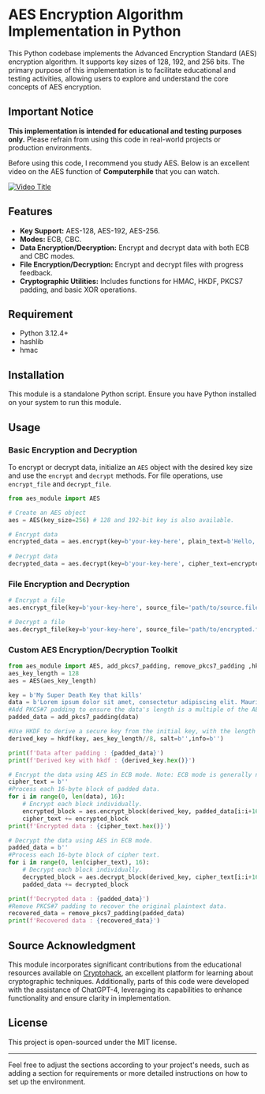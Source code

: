 # AES Encryption Algorithm Implementation in Python

This Python codebase implements the Advanced Encryption Standard (AES) encryption algorithm. It supports key sizes of 128, 192, and 256 bits. The primary purpose of this implementation is to facilitate educational and testing activities, allowing users to explore and understand the core concepts of AES encryption.

## Important Notice
**This implementation is intended for educational and testing purposes only.** Please refrain from using this code in real-world projects or production environments.

Before using this code, I recommend you study AES. Below is an excellent video on the AES function of **Computerphile** that you can watch.

[![Video Title](https://i3.ytimg.com/vi/O4xNJsjtN6E/hqdefault.jpg)](https://www.youtube.com/watch?v=O4xNJsjtN6E "AES explained (Advanced Encryption Standard) - Computerphile")

## Features

- **Key Support:** AES-128, AES-192, AES-256.
- **Modes:** ECB, CBC.
- **Data Encryption/Decryption:** Encrypt and decrypt data with both ECB and CBC modes.
- **File Encryption/Decryption:** Encrypt and decrypt files with progress feedback.
- **Cryptographic Utilities:** Includes functions for HMAC, HKDF, PKCS7 padding, and basic XOR operations.

## Requirement
- Python 3.12.4+
- hashlib
- hmac

## Installation

This module is a standalone Python script. Ensure you have Python installed on your system to run this module.

## Usage

### Basic Encryption and Decryption

To encrypt or decrypt data, initialize an `AES` object with the desired key size and use the `encrypt` and `decrypt` methods. For file operations, use `encrypt_file` and `decrypt_file`.

```python
from aes_module import AES

# Create an AES object
aes = AES(key_size=256) # 128 and 192-bit key is also available.

# Encrypt data
encrypted_data = aes.encrypt(key=b'your-key-here', plain_text=b'Hello, World!', enc_mod='cbc') # ecb mode is also available.
 
# Decrypt data
decrypted_data = aes.decrypt(key=b'your-key-here', cipher_text=encrypted_data, enc_mod='cbc')
```

### File Encryption and Decryption

```python
# Encrypt a file
aes.encrypt_file(key=b'your-key-here', source_file='path/to/source.file', dest_file='path/to/dest.file.enc')

# Decrypt a file
aes.decrypt_file(key=b'your-key-here', source_file='path/to/encrypted.file.enc', dest_file='path/to/decrypted.file')
```

### Custom AES Encryption/Decryption Toolkit

``` python
from aes_module import AES, add_pkcs7_padding, remove_pkcs7_padding ,hkdf
aes_key_length = 128
aes = AES(aes_key_length)

key = b'My Super Death Key that kills'
data = b'Lorem ipsum dolor sit amet, consectetur adipiscing elit. Mauris eros ipsum, facilisis non neque eu, dapibus congue tortor.'
#Add PKCS#7 padding to ensure the data's length is a multiple of the AES block size (16 bytes).
padded_data = add_pkcs7_padding(data)

#Use HKDF to derive a secure key from the initial key, with the length specified by aes_key_length / 8.
derived_key = hkdf(key, aes_key_length//8, salt=b'',info=b'')

print(f'Data after padding : {padded_data}')
print(f'Derived key with hkdf : {derived_key.hex()}')

# Encrypt the data using AES in ECB mode. Note: ECB mode is generally not recommended for secure applications due to its vulnerability to certain attacks.
cipher_text = b''
#Process each 16-byte block of padded data.
for i in range(0, len(data), 16):
    # Encrypt each block individually.
    encrypted_block = aes.encrypt_block(derived_key, padded_data[i:i+16])
    cipher_text += encrypted_block
print(f'Encrypted data : {cipher_text.hex()}')

# Decrypt the data using AES in ECB mode.
padded_data = b''
#Process each 16-byte block of cipher text.
for i in range(0, len(cipher_text), 16):
    # Decrypt each block individually.
    decrypted_block = aes.decrypt_block(derived_key, cipher_text[i:i+16])
    padded_data += decrypted_block

print(f'Decrypted data : {padded_data}')
#Remove PKCS#7 padding to recover the original plaintext data.
recovered_data = remove_pkcs7_padding(padded_data)
print(f'Recovered data : {recovered_data}')
```

## Source Acknowledgment
This module incorporates significant contributions from the educational resources available on [Cryptohack](https://cryptohack.org/courses/symmetric/course_details/), an excellent platform for learning about cryptographic techniques. Additionally, parts of this code were developed with the assistance of ChatGPT-4, leveraging its capabilities to enhance functionality and ensure clarity in implementation.


## License

This project is open-sourced under the MIT license.

---

Feel free to adjust the sections according to your project's needs, such as adding a section for requirements or more detailed instructions on how to set up the environment.
